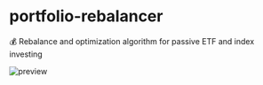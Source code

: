 # portfolio-rebalancer
💰 Rebalance and optimization algorithm for passive ETF and index investing

![preview](https://github.com/chanonroy/portfolio-rebalancer/blob/master/preview.png)
